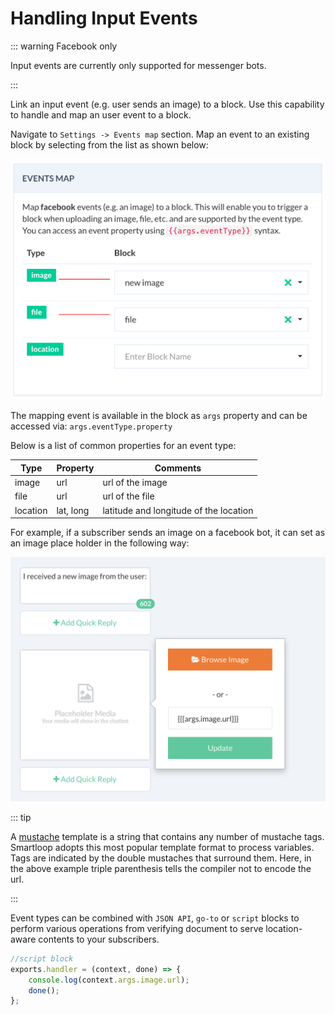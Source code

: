 # Handling Input Events

::: warning Facebook only

Input events are currently only supported for messenger bots.

:::

Link an input event (e.g. user sends an image) to a block. Use this capability to handle and map an user event to a block.

Navigate to `Settings -> Events map` section.  Map an event to an existing block by selecting from the list as shown below:

![](./user-input-events.png)


The mapping event is available in the block as `args` property and can be accessed via: `args.eventType.property`

Below is a list of common properties for an event type:

| Type | Property | Comments |
| -- | -- | -- |
| image | url | url of the image |
| file | url | url of the file | 
| location | lat, long | latitude and longitude of the location|

For example, if a subscriber sends an image on a facebook bot, it can set as an image place holder in the following way:

![](./user-input-events-placeholder.png)


::: tip 

A [mustache](http://mustache.github.io/) template is a string that contains any number of mustache tags. Smartloop adopts this most popular template format to process variables. Tags are indicated by the double mustaches that surround them. Here, in the above example triple parenthesis tells the compiler not to encode the url.

:::

Event types can be combined with `JSON API`, `go-to` or `script` blocks to perform various operations from verifying document to serve location-aware contents to your subscribers.


```javascript 
//script block
exports.handler = (context, done) => {
    console.log(context.args.image.url);
    done();
};
```